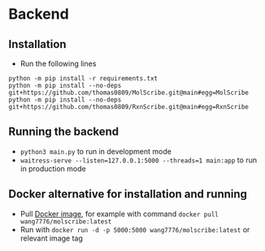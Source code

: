 # Backend

## Installation
 - Run the following lines
 ```
 python -m pip install -r requirements.txt
 python -m pip install --no-deps git+https://github.com/thomas0809/MolScribe.git@main#egg=MolScribe
 python -m pip install --no-deps git+https://github.com/thomas0809/RxnScribe.git@main#egg=RxnScribe
 ```
 
 ## Running the backend
 - `python3 main.py` to run in development mode
 - `waitress-serve --listen=127.0.0.1:5000 --threads=1 main:app` to run in production mode
 
 ## Docker alternative for installation and running
 - Pull [Docker image](https://hub.docker.com/r/wang7776/molscribe), for example with command `docker pull wang7776/molscribe:latest`
 - Run with `docker run -d -p 5000:5000 wang7776/molscribe:latest` or relevant image tag
 
